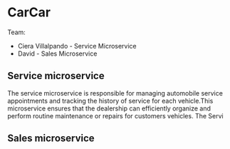 # CarCar

Team:

* Ciera Villalpando - Service Microservice
* David - Sales Microservice


## Service microservice

The service microservice is responsible for managing automobile service appointments and tracking the history of service for each vehicle.This microservice ensures that the dealership can efficiently organize and perform routine maintenance or repairs for customers vehicles. The Servi

## Sales microservice



